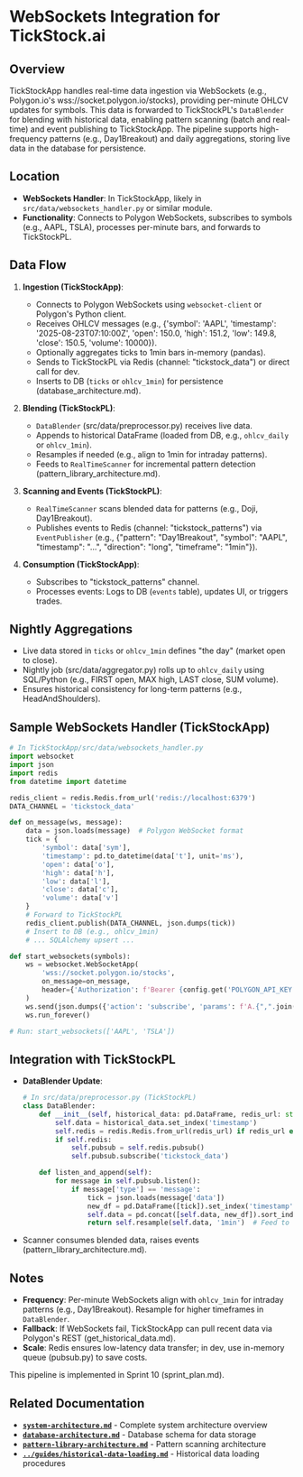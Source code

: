 # WebSockets Integration for TickStock.ai

## Overview
TickStockApp handles real-time data ingestion via WebSockets (e.g., Polygon.io's wss://socket.polygon.io/stocks), providing per-minute OHLCV updates for symbols. This data is forwarded to TickStockPL's `DataBlender` for blending with historical data, enabling pattern scanning (batch and real-time) and event publishing to TickStockApp. The pipeline supports high-frequency patterns (e.g., Day1Breakout) and daily aggregations, storing live data in the database for persistence.

## Location
- **WebSockets Handler**: In TickStockApp, likely in `src/data/websockets_handler.py` or similar module.
- **Functionality**: Connects to Polygon WebSockets, subscribes to symbols (e.g., AAPL, TSLA), processes per-minute bars, and forwards to TickStockPL.

## Data Flow
1. **Ingestion (TickStockApp)**:
   - Connects to Polygon WebSockets using `websocket-client` or Polygon's Python client.
   - Receives OHLCV messages (e.g., {'symbol': 'AAPL', 'timestamp': '2025-08-23T07:10:00Z', 'open': 150.0, 'high': 151.2, 'low': 149.8, 'close': 150.5, 'volume': 10000}).
   - Optionally aggregates ticks to 1min bars in-memory (pandas).
   - Sends to TickStockPL via Redis (channel: "tickstock_data") or direct call for dev.
   - Inserts to DB (`ticks` or `ohlcv_1min`) for persistence (database_architecture.md).

2. **Blending (TickStockPL)**:
   - `DataBlender` (src/data/preprocessor.py) receives live data.
   - Appends to historical DataFrame (loaded from DB, e.g., `ohlcv_daily` or `ohlcv_1min`).
   - Resamples if needed (e.g., align to 1min for intraday patterns).
   - Feeds to `RealTimeScanner` for incremental pattern detection (pattern_library_architecture.md).

3. **Scanning and Events (TickStockPL)**:
   - `RealTimeScanner` scans blended data for patterns (e.g., Doji, Day1Breakout).
   - Publishes events to Redis (channel: "tickstock_patterns") via `EventPublisher` (e.g., {"pattern": "Day1Breakout", "symbol": "AAPL", "timestamp": "...", "direction": "long", "timeframe": "1min"}).

4. **Consumption (TickStockApp)**:
   - Subscribes to "tickstock_patterns" channel.
   - Processes events: Logs to DB (`events` table), updates UI, or triggers trades.

## Nightly Aggregations
- Live data stored in `ticks` or `ohlcv_1min` defines "the day" (market open to close).
- Nightly job (src/data/aggregator.py) rolls up to `ohlcv_daily` using SQL/Python (e.g., FIRST open, MAX high, LAST close, SUM volume).
- Ensures historical consistency for long-term patterns (e.g., HeadAndShoulders).

## Sample WebSockets Handler (TickStockApp)
```python
# In TickStockApp/src/data/websockets_handler.py
import websocket
import json
import redis
from datetime import datetime

redis_client = redis.Redis.from_url('redis://localhost:6379')
DATA_CHANNEL = 'tickstock_data'

def on_message(ws, message):
    data = json.loads(message)  # Polygon WebSocket format
    tick = {
        'symbol': data['sym'],
        'timestamp': pd.to_datetime(data['t'], unit='ms'),
        'open': data['o'],
        'high': data['h'],
        'low': data['l'],
        'close': data['c'],
        'volume': data['v']
    }
    # Forward to TickStockPL
    redis_client.publish(DATA_CHANNEL, json.dumps(tick))
    # Insert to DB (e.g., ohlcv_1min)
    # ... SQLAlchemy upsert ...

def start_websockets(symbols):
    ws = websocket.WebSocketApp(
        'wss://socket.polygon.io/stocks',
        on_message=on_message,
        header={'Authorization': f'Bearer {config.get('POLYGON_API_KEY')}'}
    )
    ws.send(json.dumps({'action': 'subscribe', 'params': f'A.{",".join(symbols)}'}))  # Aggregate bars
    ws.run_forever()

# Run: start_websockets(['AAPL', 'TSLA'])
```

## Integration with TickStockPL
- **DataBlender Update**:
  ```python
  # In src/data/preprocessor.py (TickStockPL)
  class DataBlender:
      def __init__(self, historical_data: pd.DataFrame, redis_url: str = None):
          self.data = historical_data.set_index('timestamp')
          self.redis = redis.Redis.from_url(redis_url) if redis_url else None
          if self.redis:
              self.pubsub = self.redis.pubsub()
              self.pubsub.subscribe('tickstock_data')

      def listen_and_append(self):
          for message in self.pubsub.listen():
              if message['type'] == 'message':
                  tick = json.loads(message['data'])
                  new_df = pd.DataFrame([tick]).set_index('timestamp')
                  self.data = pd.concat([self.data, new_df]).sort_index()
                  return self.resample(self.data, '1min')  # Feed to scanner
  ```
- Scanner consumes blended data, raises events (pattern_library_architecture.md).

## Notes
- **Frequency**: Per-minute WebSockets align with `ohlcv_1min` for intraday patterns (e.g., Day1Breakout). Resample for higher timeframes in `DataBlender`.
- **Fallback**: If WebSockets fail, TickStockApp can pull recent data via Polygon's REST (get_historical_data.md).
- **Scale**: Redis ensures low-latency data transfer; in dev, use in-memory queue (pubsub.py) to save costs.

This pipeline is implemented in Sprint 10 (sprint_plan.md).

## Related Documentation

- **[`system-architecture.md`](system-architecture.md)** - Complete system architecture overview
- **[`database-architecture.md`](database-architecture.md)** - Database schema for data storage
- **[`pattern-library-architecture.md`](pattern-library-architecture.md)** - Pattern scanning architecture
- **[`../guides/historical-data-loading.md`](../guides/historical-data-loading.md)** - Historical data loading procedures